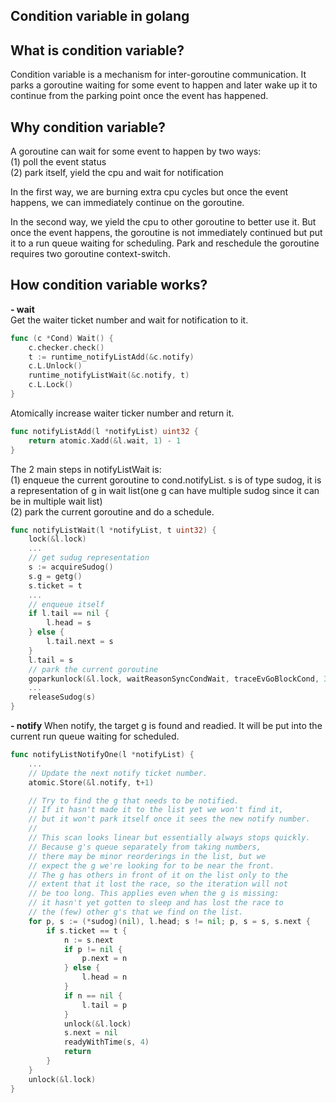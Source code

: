 Condition variable in golang
---

What is condition variable?
---
Condition variable is a mechanism for inter-goroutine communication.
It parks a goroutine waiting for some event to happen and later wake
up it to continue from the parking point once the event has happened.

Why condition variable?
---
A goroutine can wait for some event to happen by two ways:<br/>
(1) poll the event status<br/>
(2) park itself, yield the cpu and wait for notification<br>

In the first way, we are burning extra cpu cycles but once the event
happens, we can immediately continue on the goroutine. 

In the second way, we yield the cpu to other goroutine to better use it.
But once the event happens, the goroutine is not immediately continued 
but put it to a run queue waiting for scheduling. Park and
reschedule the goroutine requires two goroutine context-switch.

How condition variable works?
---
**- wait**<br/>
Get the waiter ticket number and wait for notification to it.
```go
func (c *Cond) Wait() {
	c.checker.check()
	t := runtime_notifyListAdd(&c.notify)
	c.L.Unlock()
	runtime_notifyListWait(&c.notify, t)
	c.L.Lock()
}
```
Atomically increase waiter ticker number and return it.
```go
func notifyListAdd(l *notifyList) uint32 {
	return atomic.Xadd(&l.wait, 1) - 1
}
```
The 2 main steps in notifyListWait is:<br/>
(1) enqueue the current goroutine to cond.notifyList. s is of type sudog,
it is a representation of g in wait list(one g can have multiple sudog since
it can be in multiple wait list)<br/>
(2) park the current goroutine and do a schedule.
```go
func notifyListWait(l *notifyList, t uint32) {
	lock(&l.lock)
    ...
	// get sudug representation
	s := acquireSudog()
	s.g = getg()
	s.ticket = t
	...
	// enqueue itself
	if l.tail == nil {
		l.head = s
	} else {
		l.tail.next = s
	}
	l.tail = s
	// park the current goroutine
	goparkunlock(&l.lock, waitReasonSyncCondWait, traceEvGoBlockCond, 3)
	...
	releaseSudog(s)
}
```
**- notify**
When notify, the target g is found and readied. It will be put into the current
run queue waiting for scheduled.
```go
func notifyListNotifyOne(l *notifyList) {
	...
	// Update the next notify ticket number.
	atomic.Store(&l.notify, t+1)

	// Try to find the g that needs to be notified.
	// If it hasn't made it to the list yet we won't find it,
	// but it won't park itself once it sees the new notify number.
	//
	// This scan looks linear but essentially always stops quickly.
	// Because g's queue separately from taking numbers,
	// there may be minor reorderings in the list, but we
	// expect the g we're looking for to be near the front.
	// The g has others in front of it on the list only to the
	// extent that it lost the race, so the iteration will not
	// be too long. This applies even when the g is missing:
	// it hasn't yet gotten to sleep and has lost the race to
	// the (few) other g's that we find on the list.
	for p, s := (*sudog)(nil), l.head; s != nil; p, s = s, s.next {
		if s.ticket == t {
			n := s.next
			if p != nil {
				p.next = n
			} else {
				l.head = n
			}
			if n == nil {
				l.tail = p
			}
			unlock(&l.lock)
			s.next = nil
			readyWithTime(s, 4)
			return
		}
	}
	unlock(&l.lock)
}
```